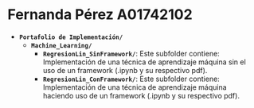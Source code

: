 # Fernanda Pérez A01742102
- **`Portafolio de Implementación/`**
  - **`Machine_Learning/`**
    - **`RegresionLin_SinFramework/`**: Este subfolder contiene: Implementación de una técnica de aprendizaje máquina sin el uso de un framework (.ipynb y su respectivo pdf).
    - **`RegresionLin_ConFramework/`**: Este subfolder contiene: Implementación de una técnica de aprendizaje máquina haciendo uso de un framework (.ipynb y su respectivo pdf).
  
